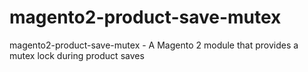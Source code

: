 # magento2-product-save-mutex
magento2-product-save-mutex - A Magento 2 module that provides a mutex lock during product saves